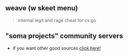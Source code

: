 ## weave (w skeet menu)
> internal legit and rage cheat for cs:go 

## "soma projects" community servers

- if you want other good sources [click here!](https://discord.gg/invite/wZW8c6mD3U)
